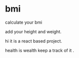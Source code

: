 # bmi
<p>calculate your bmi</p>
<p>add your height and  weight. </p>
<p>hi it is a react based project. </p>
<p>health is wealth keep a track of it .</p>

















